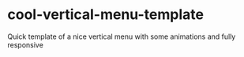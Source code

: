 # cool-vertical-menu-template
Quick template of a nice vertical menu with some animations and fully responsive
